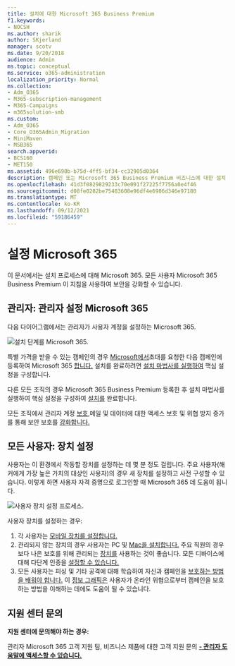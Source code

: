 ```yaml
---
title: 설치에 대한 Microsoft 365 Business Premium
f1.keywords:
- NOCSH
ms.author: sharik
author: SKjerland
manager: scotv
ms.date: 9/20/2018
audience: Admin
ms.topic: conceptual
ms.service: o365-administration
localization_priority: Normal
ms.collection:
- Adm_O365
- M365-subscription-management
- M365-Campaigns
- m365solution-smb
ms.custom:
- Adm_O365
- Core_O365Admin_Migration
- MiniMaven
- MSB365
search.appverid:
- BCS160
- MET150
ms.assetid: 496e690b-b75d-4ff5-bf34-cc32905d0364
description: 캠페인 또는 Microsoft 365 Business Premium 비즈니스에 대한 설치 개요
ms.openlocfilehash: 41d3f0829829233c70e091f27225f7756a0e4f46
ms.sourcegitcommit: d08fe0282be75483608e96df4e6986d346e97180
ms.translationtype: MT
ms.contentlocale: ko-KR
ms.lasthandoff: 09/12/2021
ms.locfileid: "59186459"
---
```

# <a name="set-up-microsoft-365"></a>설정 Microsoft 365

이 문서에서는 설치 프로세스에 대해 Microsoft 365. 모든 사용자 Microsoft 365 Business Premium 이 지침을 사용하여 보안을 강화할 수 있습니다.

## <a name="admins-set-up-microsoft-365"></a>관리자: 관리자 설정 Microsoft 365

다음 다이어그램에서는 관리자가 사용자 계정을 설정하는 Microsoft 365.

![설치 단계를 Microsoft 365.](../media/M365-democracy-SetUpProcess.png)

특별 가격을 받을 수 있는 캠페인의 경우 [Microsoft에서](https://m365forcampaigns.microsoft.com/)초대를 요청한 다음 캠페인에 등록하여 Microsoft 365 [합니다.](m365-campaigns-sign-up.md) 설치를 완료하려면 [설치 마법사를 실행하여](../business/set-up.md?toc=/microsoft-365/campaigns/toc.json) 핵심 설정을 구성합니다.

다른 모든 조직의 경우 Microsoft 365 Business Premium [](../business-video/sign-up.md)등록한 후 설치 마법사를 실행하여 핵심 설정을 구성하여 [설치를](../business/set-up.md?toc=/microsoft-365/campaigns/toc.json) 완료합니다.

모든 조직에서 관리자 계정 [보호,](m365-campaigns-protect-admin-accounts.md)메일 및 [](m365-campaigns-conditional-access.md)데이터에 대한 액세스 보호 및 위협 방지 증가를 통해 보안 보호를 [강화합니다.](m365-campaigns-increase-protection.md)

## <a name="everyone-set-up-your-devices"></a>모든 사용자: 장치 설정

사용자는 이 환경에서 작동할 장치를 설정하는 데 몇 분 정도 걸립니다. 주요 사용자(해커에게 가장 높은 가치의 대상인 사용자)의 경우 새 장치를 설정하고 사전 구성할 수 있습니다. 이렇게 하면 사용자 자격 증명으로 로그인할 때 Microsoft 365 데 도움이 됩니다.

![사용자 장치 설정 프로세스.](../media/m365-democracy-user-device-setup.png)
  
사용자 장치를 설정하는 경우:

1. 각 사용자는 [모바일 장치를 설정합니다.](../business/set-up-mobile-devices.md?toc=%2Fmicrosoft-365%2Fcampaigns%2Ftoc.json)
2. 관리되지 않는 장치의 경우 사용자는 PC 및 [Mac을 설치합니다.](m365-campaigns-protect-pcs-macs.md)
주요 직원의 경우 보다 나은 보호를 위해 관리되는 [장치를](../business/set-up-windows-devices.md?toc=/microsoft-365/campaigns/toc.json) 사용하는 것이 좋습니다. 모든 디바이스에 대해 다단계 인증을 [설정할 수 있습니다.](m365-campaigns-multifactor-authenication.md)
3. 모든 사용자는 피싱 및 기타 공격에 대해 학습하여 자신과 캠페인을 [보호하는 방법을 배워야 합니다.](m365-campaigns-phishing-and-attacks.md) 이 [정보 그래픽은](m365-campaigns-protect-campaign-infographic.md) 사용자가 온라인 위협으로부터 캠페인을 보호하는 방법을 이해하는 데에도 도움이 될 수 있습니다.

## <a name="contact-support"></a>지원 센터 문의

 **지원 센터에 문의해야 하는 경우:**
  
관리자 Microsoft 365 고객 지원 팀, 비즈니스 제품에 대한 고객 지원 문의 **[- 관리자 도움말에 액세스할 수 있습니다.](../business-video/get-help-support.md)**
